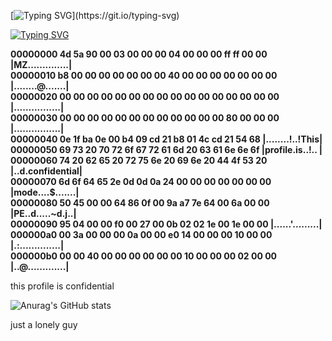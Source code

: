 [![Typing SVG](https://readme-typing-svg.demolab.com/?font=Fira+Code&pause=1000&color=00FF00&width=435&lines=Hello%20Friend!%20I%20am%20just%20a%20ghost...)](https://git.io/typing-svg)

[![Typing SVG](https://readme-typing-svg.demolab.com/?font=Fira+Code&pause=1000&color=FF0000&width=435&lines=k4sp4r0v@h3ll:~$%20hd%20-v%20mylife%20|%20less)](https://git.io/typing-svg)

**00000000  4d 5a 90 00 03 00 00 00  04 00 00 00 ff ff 00 00  |MZ..............|<br>
00000010  b8 00 00 00 00 00 00 00  40 00 00 00 00 00 00 00  |........@.......|<br>
00000020  00 00 00 00 00 00 00 00  00 00 00 00 00 00 00 00  |................|<br>
00000030  00 00 00 00 00 00 00 00  00 00 00 00 80 00 00 00  |................|<br>
00000040  0e 1f ba 0e 00 b4 09 cd  21 b8 01 4c cd 21 54 68  |........!..!This|<br>
00000050  69 73 20 70 72 6f 67 72  61 6d 20 63 61 6e 6e 6f  |profile.is..!.. |<br>
00000060  74 20 62 65 20 72 75 6e  20 69 6e 20 44 4f 53 20  |..d.confidential|<br>
00000070  6d 6f 64 65 2e 0d 0d 0a  24 00 00 00 00 00 00 00  |mode....$.......|<br>
00000080  50 45 00 00 64 86 0f 00  9a a7 7e 64 00 6a 00 00  |PE..d.....~d.j..|<br>
00000090  95 04 00 00 f0 00 27 00  0b 02 02 1e 00 1e 00 00  |......'.........|<br>
000000a0  00 3a 00 00 00 0a 00 00  e0 14 00 00 00 10 00 00  |.:..............|<br>
000000b0  00 00 40 00 00 00 00 00  00 10 00 00 00 02 00 00  |..@.............|<br>**

this profile is confidential

![Anurag's GitHub stats](https://github-readme-stats.vercel.app/api?username=kasp4rov&show_icons=true&theme=tokyonight)

just a lonely guy
